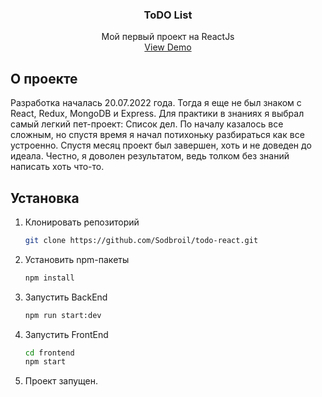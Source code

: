 <div align="center">

<h3 align="center">ToDO List</h3>

<p align="center">
    Мой первый проект на ReactJs
    <br />
    <a href="https://github.com/othneildrew/Best-README-Template">View Demo</a>
  </p>
</div>

## О проекте

Разработка началась 20.07.2022 года. Тогда я еще не был знаком с React, Redux, MongoDB и Express.
Для практики в знаниях я выбрал самый легкий пет-проект: Список дел. По началу казалось все сложным, но спустя время я
начал
потихоньку разбираться как все устроенно.
Спустя месяц проект был завершен, хоть и не доведен до идеала. Честно, я доволен результатом, ведь толком без знаний
написать хоть что-то.

## Установка

1. Клонировать репозиторий
   ```sh
   git clone https://github.com/Sodbroil/todo-react.git
   ```
2. Установить npm-пакеты
   ```sh
   npm install
   ```
3. Запустить BackEnd
   ```sh
   npm run start:dev
   ```
4. Запустить FrontEnd
   ```sh
   cd frontend
   npm start
   ```
5. Проект запущен.